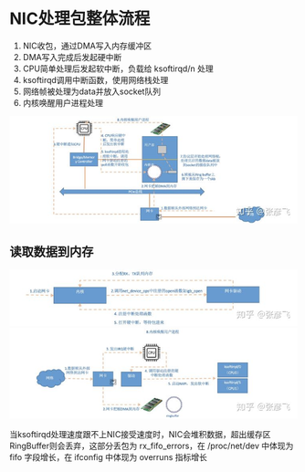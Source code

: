 # NIC处理包整体流程
1. NIC收包，通过DMA写入内存缓冲区
2. DMA写入完成后发起硬中断
3. CPU简单处理后发起软中断，负载给 ksoftirqd/n 处理
4. ksoftirqd调用中断函数，使用网络栈处理
5. 网络帧被处理为data并放入socket队列
6. 内核唤醒用户进程处理

![](img/19.png)

## 读取数据到内存
![](img/20.png)
![](img/21.jpg)


当ksoftirqd处理速度跟不上NIC接受速度时，NIC会堆积数据，超出缓存区RingBuffer则会丢弃，这部分丢包为 rx_fifo_errors，在 /proc/net/dev 中体现为 fifo 字段增长，在 ifconfig 中体现为 overruns 指标增长
